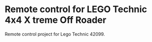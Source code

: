 # Remote control for LEGO Technic 4x4 X treme Off Roader 

Remote control project for Lego Technic 42099.
